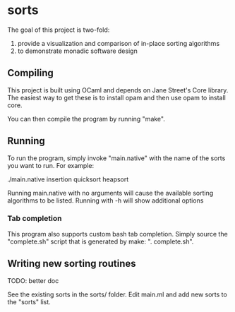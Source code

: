 sorts
=====

The goal of this project is two-fold:

1. provide a visualization and comparison of in-place sorting algorithms
2. to demonstrate monadic software design

Compiling
---------

This project is built using OCaml and depends on Jane Street's Core library.
The easiest way to get these is to install opam and then use opam to install
core.

You can then compile the program by running "make".

Running
-------

To run the program, simply invoke "main.native" with the name of the sorts you
want to run.  For example:

./main.native insertion quicksort heapsort

Running main.native with no arguments will cause the available sorting
algorithms to be listed.  Running with -h will show additional options


### Tab completion

This program also supports custom bash tab completion.  Simply source the
"complete.sh" script that is generated by make: ". complete.sh".


Writing new sorting routines
----------------------------

TODO: better doc

See the existing sorts in the sorts/ folder.  Edit main.ml and add new sorts to
the "sorts" list.

